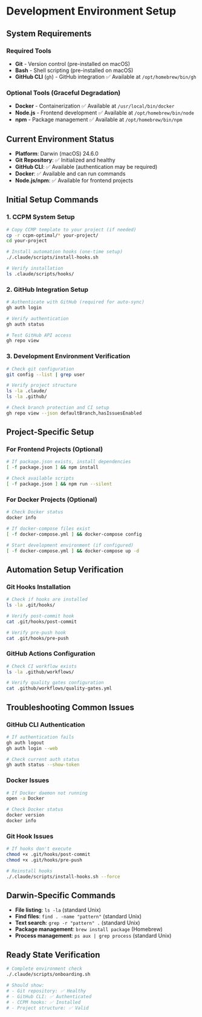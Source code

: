 # Development Environment Setup

## System Requirements

### Required Tools
- **Git** - Version control (pre-installed on macOS)
- **Bash** - Shell scripting (pre-installed on macOS)
- **GitHub CLI** (`gh`) - GitHub integration ✅ Available at `/opt/homebrew/bin/gh`

### Optional Tools (Graceful Degradation)
- **Docker** - Containerization ✅ Available at `/usr/local/bin/docker`
- **Node.js** - Frontend development ✅ Available at `/opt/homebrew/bin/node`
- **npm** - Package management ✅ Available at `/opt/homebrew/bin/npm`

## Current Environment Status
- **Platform**: Darwin (macOS) 24.6.0
- **Git Repository**: ✅ Initialized and healthy
- **GitHub CLI**: ✅ Available (authentication may be required)
- **Docker**: ✅ Available and can run commands
- **Node.js/npm**: ✅ Available for frontend projects

## Initial Setup Commands

### 1. CCPM System Setup
```bash
# Copy CCMP template to your project (if needed)
cp -r ccpm-optimal/* your-project/
cd your-project

# Install automation hooks (one-time setup)
./.claude/scripts/install-hooks.sh

# Verify installation
ls .claude/scripts/hooks/
```

### 2. GitHub Integration Setup
```bash
# Authenticate with GitHub (required for auto-sync)
gh auth login

# Verify authentication
gh auth status

# Test GitHub API access
gh repo view
```

### 3. Development Environment Verification
```bash
# Check git configuration
git config --list | grep user

# Verify project structure
ls -la .claude/
ls -la .github/

# Check branch protection and CI setup
gh repo view --json defaultBranch,hasIssuesEnabled
```

## Project-Specific Setup

### For Frontend Projects (Optional)
```bash
# If package.json exists, install dependencies
[ -f package.json ] && npm install

# Check available scripts
[ -f package.json ] && npm run --silent
```

### For Docker Projects (Optional)  
```bash
# Check Docker status
docker info

# If docker-compose files exist
[ -f docker-compose.yml ] && docker-compose config

# Start development environment (if configured)
[ -f docker-compose.yml ] && docker-compose up -d
```

## Automation Setup Verification

### Git Hooks Installation
```bash
# Check if hooks are installed
ls -la .git/hooks/

# Verify post-commit hook
cat .git/hooks/post-commit

# Verify pre-push hook  
cat .git/hooks/pre-push
```

### GitHub Actions Configuration
```bash
# Check CI workflow exists
ls -la .github/workflows/

# Verify quality gates configuration
cat .github/workflows/quality-gates.yml
```

## Troubleshooting Common Issues

### GitHub CLI Authentication
```bash
# If authentication fails
gh auth logout
gh auth login --web

# Check current auth status
gh auth status --show-token
```

### Docker Issues
```bash
# If Docker daemon not running
open -a Docker

# Check Docker status
docker version
docker info
```

### Git Hook Issues
```bash
# If hooks don't execute
chmod +x .git/hooks/post-commit
chmod +x .git/hooks/pre-push

# Reinstall hooks
./.claude/scripts/install-hooks.sh --force
```

## Darwin-Specific Commands
- **File listing**: `ls -la` (standard Unix)
- **Find files**: `find . -name "pattern"` (standard Unix)
- **Text search**: `grep -r "pattern" .` (standard Unix)
- **Package management**: `brew install package` (Homebrew)
- **Process management**: `ps aux | grep process` (standard Unix)

## Ready State Verification
```bash
# Complete environment check
./.claude/scripts/onboarding.sh

# Should show:
# - Git repository: ✅ Healthy
# - GitHub CLI: ✅ Authenticated  
# - CCPM hooks: ✅ Installed
# - Project structure: ✅ Valid
```